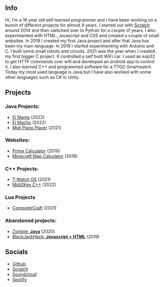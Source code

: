 ## Info
Hi, I'm a 16 year old self learned programmer and I have been working on a bunch of different projects for almost 9 years. I started out with [Scratch](https://scratch.mit.edu/) around 2014 and then switched over to Python for a couple of years. I also experimented with HTML, Javascript and CSS and created a couple of small websites. In 2018 I created my first Java project and after that Java has been my main language. In 2019 I started experimenting with Arduino and C. I built some small robots and circuits. 2021 was the year when I created my first bigger C project. It controlled a self built WiFi car. I used an esp32 to get HTTP commands over wifi and developed an android app to control it. I also learned C++ and programmed software for a TTGO Smartwatch. Today my most used language is Java but I have also worked with some other languages such as C# in Unity. 

## Projects

### Java Projects:
- [El Mama](https://github.com/et118/El-Mama) (2022)
- [El Macho](https://github.com/et118/El_Macho) (2022)
- [Midi Piano Player](https://github.com/et118/MIDI-Piano-Player) (2021)

### Websites:
- [Prime Calculator](https://et118.github.io/primeCalculator/) (2019)
- [Minecraft Map Calculator](https://et118.github.io/MinecraftMapCalculator/) (2019)

### C++ Projects:
- [T-Watch OS](https://github.com/et118/T-Watch-OS) (2021)
- [Midi2Key C++](https://github.com/et118/Midi2KeyCpp) (2022)

### Lua Projects
- [ComputerCraft](https://github.com/et118/CC) (2021)

### Abandoned projects:
- [Zombie: **Java**](https://github.com/et118/Zombie) (2020)
- [BlackJackHack: **Javascript + HTML**](https://et118.github.io/BlackJackHack/) (2019)

## Socials
- [Github](https://github.com/et118)
- [Scratch](https://scratch.mit.edu/users/et118/)
- [Soundcloud](https://soundcloud.com/et118)
- [Spotify](https://open.spotify.com/artist/5xgOERAwVvvOza21K1YAJ8?si=xVlD0GAKS_OxTfLKIEMJvQ)